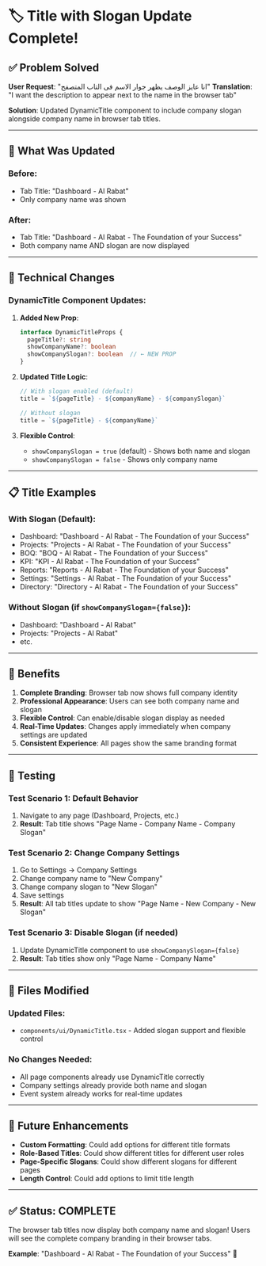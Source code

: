 # 🏷️ Title with Slogan Update Complete!

## ✅ Problem Solved

**User Request**: "انا عايز الوصف يظهر جوار الاسم فى التاب المتصفح"
**Translation**: "I want the description to appear next to the name in the browser tab"

**Solution**: Updated DynamicTitle component to include company slogan alongside company name in browser tab titles.

---

## 🎯 What Was Updated

### **Before**:
- Tab Title: "Dashboard - Al Rabat"
- Only company name was shown

### **After**:
- Tab Title: "Dashboard - Al Rabat - The Foundation of your Success"
- Both company name AND slogan are now displayed

---

## 🔧 Technical Changes

### **DynamicTitle Component Updates**:

1. **Added New Prop**:
   ```typescript
   interface DynamicTitleProps {
     pageTitle?: string
     showCompanyName?: boolean
     showCompanySlogan?: boolean  // ← NEW PROP
   }
   ```

2. **Updated Title Logic**:
   ```typescript
   // With slogan enabled (default)
   title = `${pageTitle} - ${companyName} - ${companySlogan}`
   
   // Without slogan
   title = `${pageTitle} - ${companyName}`
   ```

3. **Flexible Control**:
   - `showCompanySlogan = true` (default) - Shows both name and slogan
   - `showCompanySlogan = false` - Shows only company name

---

## 📋 Title Examples

### **With Slogan (Default)**:
- Dashboard: "Dashboard - Al Rabat - The Foundation of your Success"
- Projects: "Projects - Al Rabat - The Foundation of your Success"
- BOQ: "BOQ - Al Rabat - The Foundation of your Success"
- KPI: "KPI - Al Rabat - The Foundation of your Success"
- Reports: "Reports - Al Rabat - The Foundation of your Success"
- Settings: "Settings - Al Rabat - The Foundation of your Success"
- Directory: "Directory - Al Rabat - The Foundation of your Success"

### **Without Slogan** (if `showCompanySlogan={false}`):
- Dashboard: "Dashboard - Al Rabat"
- Projects: "Projects - Al Rabat"
- etc.

---

## 🎉 Benefits

1. **Complete Branding**: Browser tab now shows full company identity
2. **Professional Appearance**: Users can see both company name and slogan
3. **Flexible Control**: Can enable/disable slogan display as needed
4. **Real-Time Updates**: Changes apply immediately when company settings are updated
5. **Consistent Experience**: All pages show the same branding format

---

## 🧪 Testing

### **Test Scenario 1: Default Behavior**
1. Navigate to any page (Dashboard, Projects, etc.)
2. **Result**: Tab title shows "Page Name - Company Name - Company Slogan"

### **Test Scenario 2: Change Company Settings**
1. Go to Settings → Company Settings
2. Change company name to "New Company"
3. Change company slogan to "New Slogan"
4. Save settings
5. **Result**: All tab titles update to show "Page Name - New Company - New Slogan"

### **Test Scenario 3: Disable Slogan** (if needed)
1. Update DynamicTitle component to use `showCompanySlogan={false}`
2. **Result**: Tab titles show only "Page Name - Company Name"

---

## 📝 Files Modified

### **Updated Files**:
- `components/ui/DynamicTitle.tsx` - Added slogan support and flexible control

### **No Changes Needed**:
- All page components already use DynamicTitle correctly
- Company settings already provide both name and slogan
- Event system already works for real-time updates

---

## 🚀 Future Enhancements

- **Custom Formatting**: Could add options for different title formats
- **Role-Based Titles**: Could show different titles for different user roles
- **Page-Specific Slogans**: Could show different slogans for different pages
- **Length Control**: Could add options to limit title length

---

## ✅ Status: COMPLETE

The browser tab titles now display both company name and slogan! Users will see the complete company branding in their browser tabs.

**Example**: "Dashboard - Al Rabat - The Foundation of your Success" 🎉


